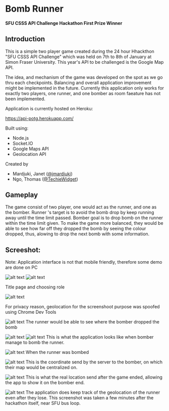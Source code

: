 # Bomb Runner
#### SFU CSSS API Challenge Hackathon First Prize Winner
## Introduction
This is a simple two player game created during the 24 hour Hhackthon "SFU CSSS API Challenge" which was held on 7th to 8th of January at Simon Fraser University. This year's API to be challenged is the Google Map API.

The idea, and mechanism of the game was developed on the spot as we go thru each checkpoints. Balancing and overall application improvement might be implemented in the future. Currently this application only works for exactly two players, one runner, and one bomber as room faeature has not been implemented.

Application is currently hosted on Heroku:

https://api-potg.herokuapp.com/

Built using:
+ Node.js
+ Socket.IO
+ Google Maps API
+ Geolocation API

Created by
+ Mardjuki, Janet ([@jmardjuki](https://github.com/jmardjuki))
+ Ngo, Thomas ([@TechieWidget](https://github.com/TechieWidget))

## Gameplay
The game consist of two player, one would act as the runner, and one as the bomber. Runner 's target is to avoid the bomb drop by keep running away until the time limit passed. Bomber goal is to drop bomb on the runner within the time limit given. To make the game more balanced, they would be able to see how far off they dropped the bomb by seeing the colour dropped, thus, alowing to drop the next bomb with some information.

## Screeshot:

Note: Application interface is not that mobile friendly, therefore some demo are done on PC

![alt text](http://i.imgur.com/44c55fY.png "titlePage")
![alt text](http://i.imgur.com/aGXtsohpng "titlePage_choosing")

Title page and choosing role

![alt text](http://i.imgur.com/Zxgxahs.png "ChromeDevTools")

For privacy reason, geolocation for the screenshoot purpose was spoofed using Chrome Dev Tools


![alt text](http://i.imgur.com/PSIRKUB.png"runner_bombDropped")
The runner would be able to see where the bomber dropped the bomb

![alt text](http://i.imgur.com/hZLfY8w.png"bomber_bombedPrompt")
![alt text](http://i.imgur.com/JvgX9m9.png"runner_bombedResult")
This is what the application looks like when bomber manage to bomb the runner.

![alt text](http://i.imgur.com/L9ftXYO.png"runner_bombed")
When the runner was bombed

![alt text](http://i.imgur.com/xFigPzd.png"bomber_receiveData")
This is the coordinate send by the server to the bomber, on which their map would be centralized on.

![alt text](http://i.imgur.com/8cRIJN7.png"bomber_receiveDataEnd")
This is what the real location send after the game ended, allowing the app to show it on the bomber end.

![alt text](http://i.imgur.com/eoWmRnX.png"bomber_receiveDataEnd")
The application does keep track of the geolocation of the runner even after they lose.
This screenshot was taken a few minutes after the hackathon itself, near SFU bus loop.

